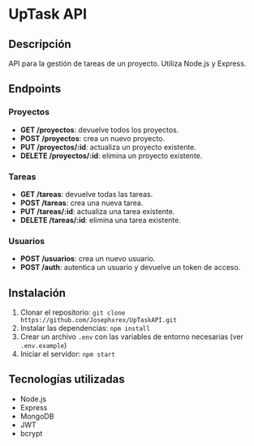 # UpTask API

## Descripción
API para la gestión de tareas de un proyecto. Utiliza Node.js y Express.

## Endpoints

### Proyectos
- **GET /proyectos**: devuelve todos los proyectos.
- **POST /proyectos**: crea un nuevo proyecto.
- **PUT /proyectos/:id**: actualiza un proyecto existente.
- **DELETE /proyectos/:id**: elimina un proyecto existente.

### Tareas
- **GET /tareas**: devuelve todas las tareas.
- **POST /tareas**: crea una nueva tarea.
- **PUT /tareas/:id**: actualiza una tarea existente.
- **DELETE /tareas/:id**: elimina una tarea existente.

### Usuarios
- **POST /usuarios**: crea un nuevo usuario.
- **POST /auth**: autentica un usuario y devuelve un token de acceso.

## Instalación
1. Clonar el repositorio: `git clone https://github.com/Josephxrex/UpTaskAPI.git`
2. Instalar las dependencias: `npm install`
3. Crear un archivo `.env` con las variables de entorno necesarias (ver `.env.example`)
4. Iniciar el servidor: `npm start`

## Tecnologías utilizadas
- Node.js
- Express
- MongoDB
- JWT
- bcrypt

